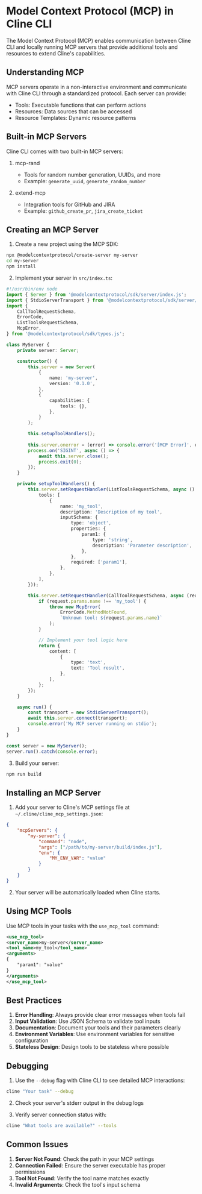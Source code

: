 # Model Context Protocol (MCP) in Cline CLI

The Model Context Protocol (MCP) enables communication between Cline CLI and locally running MCP servers that provide additional tools and resources to extend Cline's capabilities.

## Understanding MCP

MCP servers operate in a non-interactive environment and communicate with Cline CLI through a standardized protocol. Each server can provide:

- Tools: Executable functions that can perform actions
- Resources: Data sources that can be accessed
- Resource Templates: Dynamic resource patterns

## Built-in MCP Servers

Cline CLI comes with two built-in MCP servers:

1. mcp-rand
   - Tools for random number generation, UUIDs, and more
   - Example: `generate_uuid`, `generate_random_number`

2. extend-mcp
   - Integration tools for GitHub and JIRA
   - Example: `github_create_pr`, `jira_create_ticket`

## Creating an MCP Server

1. Create a new project using the MCP SDK:
```bash
npx @modelcontextprotocol/create-server my-server
cd my-server
npm install
```

2. Implement your server in `src/index.ts`:
```typescript
#!/usr/bin/env node
import { Server } from '@modelcontextprotocol/sdk/server/index.js';
import { StdioServerTransport } from '@modelcontextprotocol/sdk/server/stdio.js';
import {
    CallToolRequestSchema,
    ErrorCode,
    ListToolsRequestSchema,
    McpError,
} from '@modelcontextprotocol/sdk/types.js';

class MyServer {
    private server: Server;

    constructor() {
        this.server = new Server(
            {
                name: 'my-server',
                version: '0.1.0',
            },
            {
                capabilities: {
                    tools: {},
                },
            }
        );

        this.setupToolHandlers();
        
        this.server.onerror = (error) => console.error('[MCP Error]', error);
        process.on('SIGINT', async () => {
            await this.server.close();
            process.exit(0);
        });
    }

    private setupToolHandlers() {
        this.server.setRequestHandler(ListToolsRequestSchema, async () => ({
            tools: [
                {
                    name: 'my_tool',
                    description: 'Description of my tool',
                    inputSchema: {
                        type: 'object',
                        properties: {
                            param1: {
                                type: 'string',
                                description: 'Parameter description',
                            },
                        },
                        required: ['param1'],
                    },
                },
            ],
        }));

        this.server.setRequestHandler(CallToolRequestSchema, async (request) => {
            if (request.params.name !== 'my_tool') {
                throw new McpError(
                    ErrorCode.MethodNotFound,
                    `Unknown tool: ${request.params.name}`
                );
            }

            // Implement your tool logic here
            return {
                content: [
                    {
                        type: 'text',
                        text: 'Tool result',
                    },
                ],
            };
        });
    }

    async run() {
        const transport = new StdioServerTransport();
        await this.server.connect(transport);
        console.error('My MCP server running on stdio');
    }
}

const server = new MyServer();
server.run().catch(console.error);
```

3. Build your server:
```bash
npm run build
```

## Installing an MCP Server

1. Add your server to Cline's MCP settings file at `~/.cline/cline_mcp_settings.json`:
```json
{
    "mcpServers": {
        "my-server": {
            "command": "node",
            "args": ["/path/to/my-server/build/index.js"],
            "env": {
                "MY_ENV_VAR": "value"
            }
        }
    }
}
```

2. Your server will be automatically loaded when Cline starts.

## Using MCP Tools

Use MCP tools in your tasks with the `use_mcp_tool` command:

```xml
<use_mcp_tool>
<server_name>my-server</server_name>
<tool_name>my_tool</tool_name>
<arguments>
{
    "param1": "value"
}
</arguments>
</use_mcp_tool>
```

## Best Practices

1. **Error Handling**: Always provide clear error messages when tools fail
2. **Input Validation**: Use JSON Schema to validate tool inputs
3. **Documentation**: Document your tools and their parameters clearly
4. **Environment Variables**: Use environment variables for sensitive configuration
5. **Stateless Design**: Design tools to be stateless where possible

## Debugging

1. Use the `--debug` flag with Cline CLI to see detailed MCP interactions:
```bash
cline "Your task" --debug
```

2. Check your server's stderr output in the debug logs

3. Verify server connection status with:
```bash
cline "What tools are available?" --tools
```

## Common Issues

1. **Server Not Found**: Check the path in your MCP settings
2. **Connection Failed**: Ensure the server executable has proper permissions
3. **Tool Not Found**: Verify the tool name matches exactly
4. **Invalid Arguments**: Check the tool's input schema